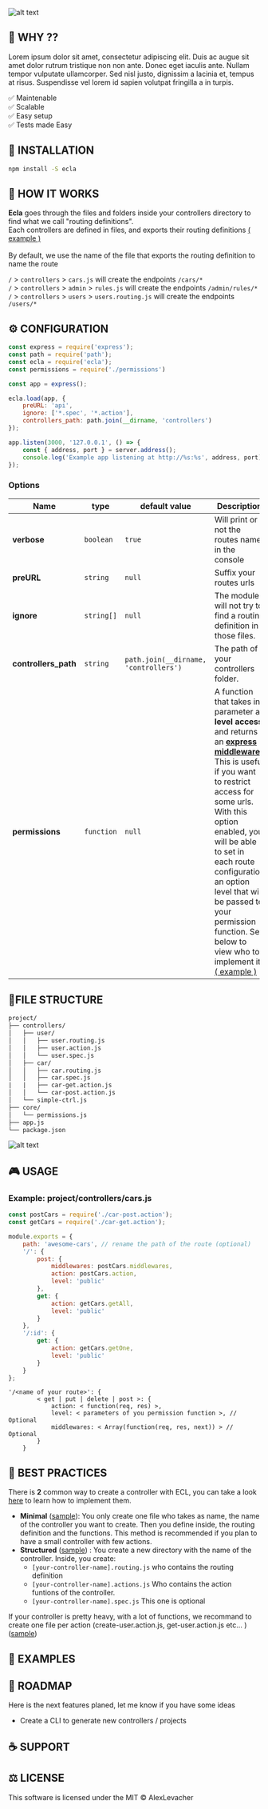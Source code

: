 ![alt text](https://raw.githubusercontent.com/Alex-Levacher/express-controllers-loader/master/images/Ecla-logo.png)

## 🤔 WHY ??
Lorem ipsum dolor sit amet, consectetur adipiscing elit. Duis ac augue sit amet dolor rutrum tristique non non ante. Donec eget iaculis ante. Nullam tempor vulputate ullamcorper. Sed nisl justo, dignissim a lacinia et, tempus at risus. Suspendisse vel lorem id sapien volutpat fringilla a in turpis.

✅ Maintenable<br>
✅ Scalable<br>
✅ Easy setup<br>
✅ Tests made Easy<br>

## 💾 INSTALLATION
```bash
npm install -S ecla
```
## 🔩 HOW IT WORKS
**Ecla** goes through the files and folders inside your controllers directory to find what we call "routing definitions".<br>
Each controllers are defined in files, and exports their routing definitions [( example )](https://github.com/Alex-Levacher/express-controllers-loader/tree/master/example)<br><br>
By default, we use the name of the file that exports the routing definition to name the route

`/` > `controllers` > `cars.js` will create the endpoints `/cars/*`<br>
`/` > `controllers` > `admin` > `rules.js` will create the endpoints `/admin/rules/*`<br>
`/` > `controllers` > `users` > `users.routing.js` will create the endpoints `/users/*`

## ⚙️ CONFIGURATION
```js
const express = require('express');
const path = require('path');
const ecla = require('ecla');
const permissions = require('./permissions')

const app = express();

ecla.load(app, {
    preURL: 'api',
    ignore: ['*.spec', '*.action'],
    controllers_path: path.join(__dirname, 'controllers')
});

app.listen(3000, '127.0.0.1', () => {
    const { address, port } = server.address();
    console.log('Example app listening at http://%s:%s', address, port);
});
```

### Options

|Name|type|default value|Description|
|--  |--  |--           |--         |
| **verbose** | `boolean` | `true` |Will print or not the routes name in the console|
| **preURL** | `string` | `null` |Suffix your routes urls|
| **ignore** | `string[]` | `null` |The module will not try to find a routing definition in those files.|
| **controllers_path** | `string` | `path.join(__dirname, 'controllers')` |The path of your controllers folder.|
| **permissions** | `function` | `null` |A function that takes in parameter a **level access** and returns an [**express middleware**](https://expressjs.com/en/guide/using-middleware.html). This is useful if you want to restrict access for some urls. With this option enabled, you will be able to set in each route configuration an option level that will be passed to your permission function. See below to view who to implement it. [( example )](https://github.com/Alex-Levacher/express-controllers-loader/blob/master/example/permissions.js)|

## 🌲FILE STRUCTURE
```txt
project/
├── controllers/
│   ├── user/
│   │   ├── user.routing.js
│   │   ├── user.action.js
│   │   └── user.spec.js
│   ├── car/
│   │   ├── car.routing.js
│   │   ├── car.spec.js
|   |   ├── car-get.action.js
│   │   └── car-post.action.js
│   └── simple-ctrl.js
├── core/
│   └── permissions.js
├── app.js
└── package.json
```

![alt text](https://raw.githubusercontent.com/Alex-Levacher/express-controllers-loader/master/images/preview-run.png)


## 🎮 USAGE

### Example: project/controllers/cars.js

```js
const postCars = require('./car-post.action');
const getCars = require('./car-get.action');

module.exports = {
    path: 'awesome-cars', // rename the path of the route (optional)
    '/': {
        post: {
            middlewares: postCars.middlewares,
            action: postCars.action,
            level: 'public'
        },
        get: {
            action: getCars.getAll,
            level: 'public'
        }
    },
    '/:id': {
        get: {
            action: getCars.getOne,
            level: 'public'
        }
    }
};

```

```
'/<name of your route>': {
        < get | put | delete | post >: {
            action: < function(req, res) >,
            level: < parameters of you permission function >, // Optional
            middlewares: < Array(function(req, res, next)) > // Optional
        }
    }
```

## 🌠 BEST PRACTICES
There is **2** common way to create a controller with ECL, you can take a look [here](https://github.com/Alex-Levacher/express-controllers-loader/tree/master/example/controllers) to learn how to implement them.

- **Minimal** ([sample](https://github.com/Alex-Levacher/express-controllers-loader/blob/master/example/controllers/minimal.js)): You only create one file who takes as name, the name of the controller you want to create. Then you define inside, the routing definition and the functions. This method is recommended if you plan to have a small controller with few actions.
- **Structured** ([sample](https://github.com/Alex-Levacher/express-controllers-loader/tree/master/example/controllers/users)) : You create a new directory with the name of the controller. Inside, you create:<br>
    - `[your-controller-name].routing.js` who contains the routing definition
    - `[your-controller-name].actions.js` Who contains the action funtions of the controller.
    - `[your-controller-name].spec.js` This one is optional

If your controller is pretty heavy, with a lot of functions, we recommand to create one file per action (create-user.action.js, get-user.action.js etc… ) ([sample](https://github.com/Alex-Levacher/express-controllers-loader/tree/master/example/controllers/cars))


## 🤙 EXAMPLES

## 🚀 ROADMAP
Here is the next features planed, let me know if you have some ideas 

* Create a CLI to generate new controllers / projects 

## ☕️ SUPPORT

## ⚖️ LICENSE
This software is licensed under the MIT © AlexLevacher
